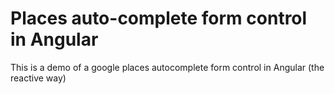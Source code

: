# Places auto-complete form control in Angular
This is a demo of a google places autocomplete form control in Angular (the reactive way)
